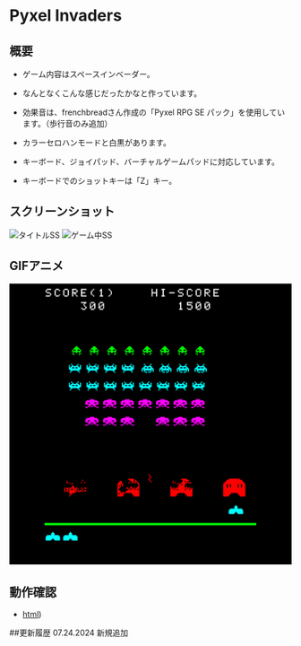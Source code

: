 # Pyxel Invaders

## 概要
- ゲーム内容はスペースインベーダー。
- なんとなくこんな感じだったかなと作っています。
- 効果音は、frenchbreadさん作成の「Pyxel RPG SE パック」を使用しています。（歩行音のみ追加）

- カラーセロハンモードと白黒があります。
- キーボード、ジョイパッド、バーチャルゲームパッドに対応しています。
- キーボードでのショットキーは「Z」キー。

## スクリーンショット
![タイトルSS](https://sanbunnoichi.web.fc2.com/png/pyxelinv_t.png)
![ゲーム中SS](https://sanbunnoichi.web.fc2.com/png/pyxelinv_g.png)

## GIFアニメ
![GIF](pyxelinv_game.gif)

## 動作確認
- [html](https://sanbunnoichi.web.fc2.com/pyxel/pyxelinv.html))

##更新履歴
07.24.2024 新規追加
